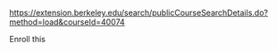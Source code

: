 https://extension.berkeley.edu/search/publicCourseSearchDetails.do?method=load&courseId=40074


Enroll this 
